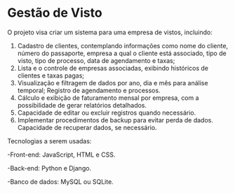 # Gestão de Visto

O projeto visa criar um sistema para uma empresa de vistos, incluindo:
1) Cadastro de clientes, contemplando informações como nome do cliente, número do
passaporte, empresa a qual o cliente está associado, tipo de visto, tipo de processo, data de
agendamento e taxas;
2) Lista e o controle de empresas associadas, exibindo históricos de clientes e taxas pagas;
3) Visualização e filtragem de dados por ano, dia e mês para análise temporal; Registro de
agendamento e processos.
4) Cálculo e exibição de faturamento mensal por empresa, com a possibilidade de gerar
relatórios detalhados.
5) Capacidade de editar ou excluir registros quando necessário.
6) Implementar procedimentos de backup para evitar perda de dados. Capacidade de
recuperar dados, se necessário.

Tecnologias a serem usadas:

-Front-end: JavaScript, HTML e CSS.

-Back-end: Python e Django.

-Banco de dados: MySQL ou SQLite.
